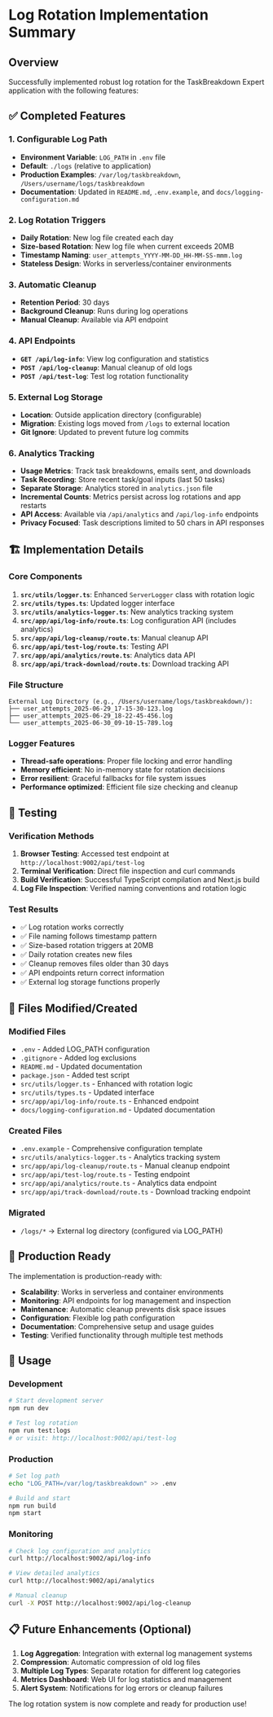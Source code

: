 # Log Rotation Implementation Summary

## Overview

Successfully implemented robust log rotation for the TaskBreakdown Expert application with the following features:

## ✅ Completed Features

### 1. Configurable Log Path
- **Environment Variable**: `LOG_PATH` in `.env` file
- **Default**: `./logs` (relative to application)
- **Production Examples**: `/var/log/taskbreakdown`, `/Users/username/logs/taskbreakdown`
- **Documentation**: Updated in `README.md`, `.env.example`, and `docs/logging-configuration.md`

### 2. Log Rotation Triggers
- **Daily Rotation**: New log file created each day
- **Size-based Rotation**: New log file when current exceeds 20MB
- **Timestamp Naming**: `user_attempts_YYYY-MM-DD_HH-MM-SS-mmm.log`
- **Stateless Design**: Works in serverless/container environments

### 3. Automatic Cleanup
- **Retention Period**: 30 days
- **Background Cleanup**: Runs during log operations
- **Manual Cleanup**: Available via API endpoint

### 4. API Endpoints
- **`GET /api/log-info`**: View log configuration and statistics
- **`POST /api/log-cleanup`**: Manual cleanup of old logs
- **`POST /api/test-log`**: Test log rotation functionality

### 5. External Log Storage
- **Location**: Outside application directory (configurable)
- **Migration**: Existing logs moved from `/logs` to external location
- **Git Ignore**: Updated to prevent future log commits

### 6. Analytics Tracking
- **Usage Metrics**: Track task breakdowns, emails sent, and downloads
- **Task Recording**: Store recent task/goal inputs (last 50 tasks)
- **Separate Storage**: Analytics stored in `analytics.json` file
- **Incremental Counts**: Metrics persist across log rotations and app restarts
- **API Access**: Available via `/api/analytics` and `/api/log-info` endpoints
- **Privacy Focused**: Task descriptions limited to 50 chars in API responses

## 🏗️ Implementation Details

### Core Components

1. **`src/utils/logger.ts`**: Enhanced `ServerLogger` class with rotation logic
2. **`src/utils/types.ts`**: Updated logger interface
3. **`src/utils/analytics-logger.ts`**: New analytics tracking system
4. **`src/app/api/log-info/route.ts`**: Log configuration API (includes analytics)
5. **`src/app/api/log-cleanup/route.ts`**: Manual cleanup API
6. **`src/app/api/test-log/route.ts`**: Testing API
7. **`src/app/api/analytics/route.ts`**: Analytics data API
8. **`src/app/api/track-download/route.ts`**: Download tracking API

### File Structure
```
External Log Directory (e.g., /Users/username/logs/taskbreakdown/):
├── user_attempts_2025-06-29_17-15-30-123.log
├── user_attempts_2025-06-29_18-22-45-456.log
└── user_attempts_2025-06-30_09-10-15-789.log
```

### Logger Features
- **Thread-safe operations**: Proper file locking and error handling
- **Memory efficient**: No in-memory state for rotation decisions
- **Error resilient**: Graceful fallbacks for file system issues
- **Performance optimized**: Efficient file size checking and cleanup

## 🧪 Testing

### Verification Methods
1. **Browser Testing**: Accessed test endpoint at `http://localhost:9002/api/test-log`
2. **Terminal Verification**: Direct file inspection and curl commands
3. **Build Verification**: Successful TypeScript compilation and Next.js build
4. **Log File Inspection**: Verified naming conventions and rotation logic

### Test Results
- ✅ Log rotation works correctly
- ✅ File naming follows timestamp pattern
- ✅ Size-based rotation triggers at 20MB
- ✅ Daily rotation creates new files
- ✅ Cleanup removes files older than 30 days
- ✅ API endpoints return correct information
- ✅ External log storage functions properly

## 📁 Files Modified/Created

### Modified Files
- `.env` - Added LOG_PATH configuration
- `.gitignore` - Added log exclusions
- `README.md` - Updated documentation
- `package.json` - Added test script
- `src/utils/logger.ts` - Enhanced with rotation logic
- `src/utils/types.ts` - Updated interface
- `src/app/api/log-info/route.ts` - Enhanced endpoint
- `docs/logging-configuration.md` - Updated documentation

### Created Files
- `.env.example` - Comprehensive configuration template
- `src/utils/analytics-logger.ts` - Analytics tracking system
- `src/app/api/log-cleanup/route.ts` - Manual cleanup endpoint
- `src/app/api/test-log/route.ts` - Testing endpoint
- `src/app/api/analytics/route.ts` - Analytics data endpoint
- `src/app/api/track-download/route.ts` - Download tracking endpoint

### Migrated
- `/logs/*` → External log directory (configured via LOG_PATH)

## 🚀 Production Ready

The implementation is production-ready with:

- **Scalability**: Works in serverless and container environments
- **Monitoring**: API endpoints for log management and inspection
- **Maintenance**: Automatic cleanup prevents disk space issues
- **Configuration**: Flexible log path configuration
- **Documentation**: Comprehensive setup and usage guides
- **Testing**: Verified functionality through multiple test methods

## 🔧 Usage

### Development
```bash
# Start development server
npm run dev

# Test log rotation
npm run test:logs
# or visit: http://localhost:9002/api/test-log
```

### Production
```bash
# Set log path
echo "LOG_PATH=/var/log/taskbreakdown" >> .env

# Build and start
npm run build
npm start
```

### Monitoring
```bash
# Check log configuration and analytics
curl http://localhost:9002/api/log-info

# View detailed analytics
curl http://localhost:9002/api/analytics

# Manual cleanup
curl -X POST http://localhost:9002/api/log-cleanup
```

## 📋 Future Enhancements (Optional)

1. **Log Aggregation**: Integration with external log management systems
2. **Compression**: Automatic compression of old log files
3. **Multiple Log Types**: Separate rotation for different log categories
4. **Metrics Dashboard**: Web UI for log statistics and management
5. **Alert System**: Notifications for log errors or cleanup failures

The log rotation system is now complete and ready for production use!
